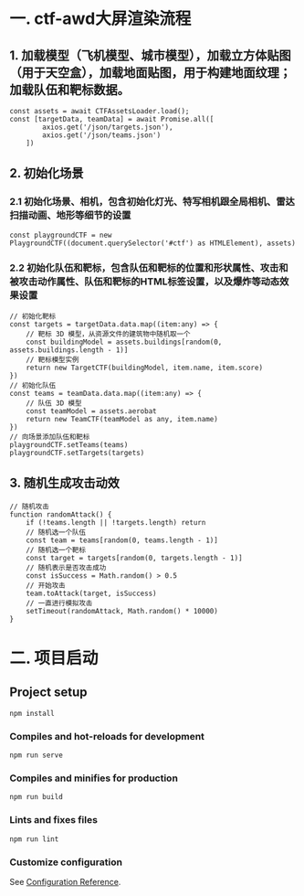 # 一. ctf-awd大屏渲染流程
## 1. 加载模型（飞机模型、城市模型），加载立方体贴图（用于天空盒），加载地面贴图，用于构建地面纹理；加载队伍和靶标数据。
```
const assets = await CTFAssetsLoader.load();
const [targetData, teamData] = await Promise.all([
        axios.get('/json/targets.json'),
        axios.get('/json/teams.json')
    ])
```

## 2. 初始化场景
### 2.1 初始化场景、相机，包含初始化灯光、特写相机跟全局相机、雷达扫描动画、地形等细节的设置
```
const playgroundCTF = new PlaygroundCTF((document.querySelector('#ctf') as HTMLElement), assets)
```
### 2.2 初始化队伍和靶标，包含队伍和靶标的位置和形状属性、攻击和被攻击动作属性、队伍和靶标的HTML标签设置，以及爆炸等动态效果设置
```
// 初始化靶标
const targets = targetData.data.map((item:any) => {
    // 靶标 3D 模型，从资源文件的建筑物中随机取一个
    const buildingModel = assets.buildings[random(0, assets.buildings.length - 1)]
    // 靶标模型实例
    return new TargetCTF(buildingModel, item.name, item.score)
})
// 初始化队伍
const teams = teamData.data.map((item:any) => {
    // 队伍 3D 模型
    const teamModel = assets.aerobat
    return new TeamCTF(teamModel as any, item.name)
})
// 向场景添加队伍和靶标
playgroundCTF.setTeams(teams)
playgroundCTF.setTargets(targets)
```

## 3. 随机生成攻击动效
```
// 随机攻击
function randomAttack() {
    if (!teams.length || !targets.length) return
    // 随机选一个队伍
    const team = teams[random(0, teams.length - 1)]
    // 随机选一个靶标
    const target = targets[random(0, targets.length - 1)]
    // 随机表示是否攻击成功
    const isSuccess = Math.random() > 0.5
    // 开始攻击
    team.toAttack(target, isSuccess)
    // 一直进行模拟攻击
    setTimeout(randomAttack, Math.random() * 10000)
}
```

# 二. 项目启动
## Project setup
```
npm install
```

### Compiles and hot-reloads for development
```
npm run serve
```

### Compiles and minifies for production
```
npm run build
```

### Lints and fixes files
```
npm run lint
```

### Customize configuration
See [Configuration Reference](https://cli.vuejs.org/config/).

